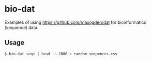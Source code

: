 # bio-dat

Examples of using https://github.com/maxogden/dat for bioinformatics (sequence) data.

## Usage

```bash
$ bio-dat seqs | head -n 1000 > random_sequences.csv
```
